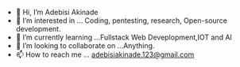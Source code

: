- 👋 Hi, I’m Adebisi Akinade
- 👀 I’m interested in ... Coding, pentesting, research, Open-source development.
- 🌱 I’m currently learning ...Fullstack Web Deveplopment,IOT and AI
- 💞️ I’m looking to collaborate on ...Anything.
- 📫 How to reach me ... adebisiakinade.123@gmail.com

<!---
IAMAGODDAMNHACKER/IAMAGODDAMNHACKER is a ✨ special ✨ repository because its `README.md` (this file) appears on your GitHub profile.
You can click the Preview link to take a look at your changes.
--->
